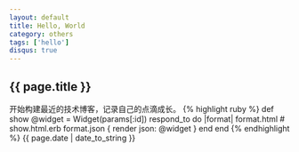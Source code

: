 ```yaml
---
layout: default
title: Hello, World
category: others
tags: ['hello']
disqus: true
---
```

## {{ page.title }}
开始构建最近的技术博客，记录自己的点滴成长。
{% highlight ruby %}
def show
  @widget = Widget(params[:id])
  respond_to do |format|
    format.html # show.html.erb
    format.json { render json: @widget }
  end
end
{% endhighlight %}
{{ page.date | date_to_string }}
